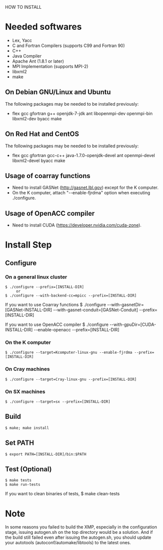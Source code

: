 HOW TO INSTALL

# Needed softwares
 * Lex, Yacc
 * C and Fortran Compilers (supports C99 and Fortran 90)
 * C++
 * Java Compiler
 * Apache Ant (1.8.1 or later)
 * MPI Implementation (supports MPI-2)
 * libxml2
 * make

## On Debian GNU/Linux and Ubuntu
 The following packages may be needed to be installed previously:

 * flex gcc gfortran g++ openjdk-7-jdk ant libopenmpi-dev openmpi-bin libxml2-dev byacc make

## On Red Hat and CentOS
 The following packages may be needed to be installed previously:

 * flex gcc gfortran gcc-c++ java-1.7.0-openjdk-devel ant openmpi-devel libxml2-devel byacc make

## Usage of coarray functions
 * Need to install GASNet (http://gasnet.lbl.gov) except for the K computer.
 * On the K computer, attach "--enable-fjrdma" option when executing ./configure.

## Usage of OpenACC compiler
 * Need to install CUDA (https://developer.nvidia.com/cuda-zone).

# Install Step
## Configure
### On a general linux cluster
    $ ./configure --prefix=[INSTALL-DIR]
         or
    $ ./configure --with-backend-cc=mpicc --prefix=[INSTALL-DIR]

 If you want to use Coarray functions
    $ ./configure --with-gasnetDir=[GASNet-INSTALL-DIR] --with-gasnet-conduit=[GASNet-Conduit] --prefix=[INSTALL-DIR]

 If you want to use OpenACC compiler
    $ ./configure --with-gpuDir=[CUDA-INSTALL-DIR] --enable-openacc --prefix=[INSTALL-DIR]

### On the K computer
    $ ./configure --target=Kcomputer-linux-gnu --enable-fjrdma --prefix=[INSTALL-DIR]

### On Cray machines
    $ ./configure --target=Cray-linux-gnu --prefix=[INSTALL-DIR]

### On SX machines
    $ ./configure --target=sx --prefix=[INSTALL-DIR]

## Build
    $ make; make install

## Set PATH
    $ export PATH=[INSTALL-DIR]/bin:$PATH

## Test (Optional)
    $ make tests
    $ make run-tests

 If you want to clean binaries of tests,
    $ make clean-tests

# Note
 In some reasons you failed to build the XMP, especially in the configuration stage,
 issuing autogen.sh on the top directory would be a solution.
 And if the build still failed even after issuing the autogen.sh,
 you should update your autotools (autoconf/automake/libtools) to the latest ones.

